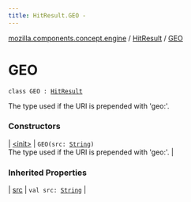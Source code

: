 ```yaml
---
title: HitResult.GEO - 
---
```


[mozilla.components.concept.engine](../../index.html) / [HitResult](../index.html) / [GEO](./index.html)

# GEO

`class GEO : `[`HitResult`](../index.html)

The type used if the URI is prepended with 'geo:'.

### Constructors

| [&lt;init&gt;](-init-.html) | `GEO(src: `[`String`](https://kotlinlang.org/api/latest/jvm/stdlib/kotlin/-string/index.html)`)`<br>The type used if the URI is prepended with 'geo:'. |

### Inherited Properties

| [src](../src.html) | `val src: `[`String`](https://kotlinlang.org/api/latest/jvm/stdlib/kotlin/-string/index.html) |

